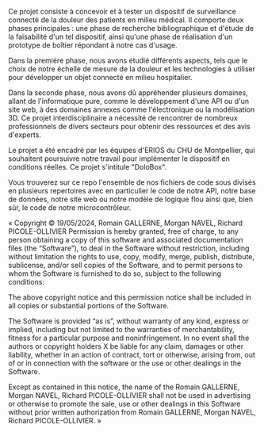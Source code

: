 Ce projet consiste à concevoir et à tester un dispositif de surveillance connecté de la douleur des patients en milieu médical. Il comporte deux phases principales : une phase de recherche bibliographique et d'étude de la faisabilité d'un tel dispositif, ainsi qu'une phase de réalisation d'un prototype de boîtier répondant à notre cas d'usage.

Dans la première phase, nous avons étudié différents aspects, tels que le choix de notre échelle de mesure de la douleur et les technologies à utiliser pour développer un objet connecté en milieu hospitalier.

Dans la seconde phase, nous avons dû appréhender plusieurs domaines, allant de l'informatique pure, comme le développement d'une API ou d'un site web, à des domaines annexes comme l'électronique ou la modélisation 3D. Ce projet interdisciplinaire a nécessité de rencontrer de nombreux professionnels de divers secteurs pour obtenir des ressources et des avis d'experts.

Le projet a été encadré par les équipes d'ERIOS du CHU de Montpellier, qui souhaitent poursuivre notre travail pour implémenter le dispositif en conditions réelles. Ce projet s'intitule "DoloBox".

Vous trouverez sur ce repo l'ensemble de nos fichiers de code sous divisés en plusieurs repertoires avec en particulier le code de notre API, notre base de données, notre site web ou notre modèle de logique flou ainsi que, bien sûr, le code de notre microcontrôleur.



« Copyright © 19/05/2024, Romain GALLERNE, Morgan NAVEL, Richard PICOLE-OLLIVIER
Permission is hereby granted, free of charge, to any person obtaining a copy of this software and associated documentation files (the “Software”), to deal in the Software without restriction, including without limitation the rights to use, copy, modify, merge, publish, distribute, sublicense, and/or sell copies of the Software, and to permit persons to whom the Software is furnished to do so, subject to the following conditions:

The above copyright notice and this permission notice shall be included in all copies or substantial portions of the Software.

The Software is provided “as is”, without warranty of any kind, express or implied, including but not limited to the warranties of merchantability, fitness for a particular purpose and noninfringement. In no event shall the authors or copyright holders X be liable for any claim, damages or other liability, whether in an action of contract, tort or otherwise, arising from, out of or in connection with the software or the use or other dealings in the Software.

Except as contained in this notice, the name of the Romain GALLERNE, Morgan NAVEL, Richard PICOLE-OLLIVIER shall not be used in advertising or otherwise to promote the sale, use or other dealings in this Software without prior written authorization from Romain GALLERNE, Morgan NAVEL, Richard PICOLE-OLLIVIER. »
